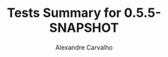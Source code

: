 ---
title: Tests Summary for 0.5.5-SNAPSHOT
author: Alexandre Carvalho
menu_title: 0.5.5-SNAPSHOT
category: surefire_reports
layout: iframe
iframe_url: /docs/0.5.5-SNAPSHOT/junit/test/index.html
order: 5
---